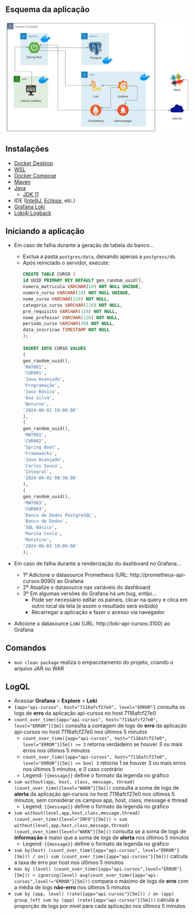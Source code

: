 ## Esquema da aplicação
![Esquema da aplicação](img/20250822205926.png)

## Instalações
- [Docker Desktop](https://docs.docker.com/desktop/install/windows-install/)
- [WSL](https://learn.microsoft.com/pt-br/windows/wsl/install)
- [Docker Compose](https://docs.docker.com/compose/install/)
- [Maven](https://maven.apache.org/install.html)
- [Java](https://www.oracle.com/java/technologies/downloads/)
  - [JDK 11](https://www.oracle.com/br/java/technologies/javase/jdk11-archive-downloads.html)
- IDE ([IntelliJ](https://www.jetbrains.com/pt-br/idea/#), [Eclipse](https://eclipseide.org/), etc.)
- [Grafana Loki](https://grafana.com/oss/loki/)
- [Loki4j Logback](https://loki4j.github.io/loki-logback-appender/)

## Iniciando a aplicação
- Em caso de falha durante a geração da tabela do banco...
    - Exclua a pasta `postgres/data`, deixando apenas a `postgress/db`.
    - Após reiniciado o servidor, execute:
        ```sql
        CREATE TABLE CURSO (
        id UUID PRIMARY KEY DEFAULT gen_random_uuid(),
        numero_matricula VARCHAR(10) NOT NULL UNIQUE,
        numero_curso VARCHAR(10) NOT NULL UNIQUE,
        nome_curso VARCHAR(120) NOT NULL,
        categoria_curso VARCHAR(120) NOT NULL,
        pre_requisito VARCHAR(120) NOT NULL,
        nome_professor VARCHAR(120) NOT NULL,
        periodo_curso VARCHAR(30) NOT NULL,
        data_inscricao TIMESTAMP NOT NULL
        );
        
        INSERT INTO CURSO VALUES
        (
        gen_random_uuid(),
        'MAT001',
        'CUR001',
        'Java Avançado',
        'Programação',
        'Java Básico',
        'Ana Silva',
        'Noturno',
        '2024-06-01 19:00:00'
        ),
        (
        gen_random_uuid(),
        'MAT002',
        'CUR002',
        'Spring Boot',
        'Frameworks',
        'Java Avançado',
        'Carlos Souza',
        'Integral',
        '2024-06-02 08:30:00'
        ),
        (
        gen_random_uuid(),
        'MAT003',
        'CUR003',
        'Banco de Dados PostgreSQL',
        'Banco de Dados',
        'SQL Básico',
        'Marina Costa',
        'Matutino',
        '2024-06-03 10:00:00'
        );
        ```
- Em caso de falha durante a renderização do dashboard no Grafana...
  - 1º Adicione o datasource Prometheus (URL: http://prometheus-api-cursos:9090) ao Grafana
  - 2º Atualize o datasource nas variáveis do dashboard
  - 3º Em algumas versões do Grafana há um bug, então...
    - Pode ser necessário editar os paineis, clicar na query e clica em outro local da tela (e assim o resultado será exibido)
    - Recarregar a aplicação e fazer o acesso via navegador

- Adicione o datasource Loki (URL: http://loki-api-cursos:3100) ao Grafana

## Comandos
- `mvn clean package` realiza o empacotamento do projeto, criando o arquivo JAR ou WAR

## LogQL
- Acessar **Grafana** > **Explore** > **Loki**
- `{app="api-cursos", host="7116afcf27e0", level="ERROR"}` consulta os logs de **erro** da aplicação api-cursos no host 7116afcf27e0
- `count_over_time({app="api-cursos", host="7116afcf27e0", level="ERROR"}[5m])` consulta a contagem de logs de **erro** da aplicação api-cursos no host 7116afcf27e0 nos últimos 5 minutos
  - `count_over_time({app="api-cursos", host="7116afcf27e0", level="ERROR"}[5m]) >= 3` retorna verdadeiro se houver 3 ou mais erros nos últimos 5 minutos
  - `count_over_time({app="api-cursos", host="7116afcf27e0", level="ERROR"}[5m]) >= bool 3` retorna 1 se houver 3 ou mais erros nos últimos 5 minutos, e 0 caso contrário
  - Legend: `{{message}}` define o formato da legenda no gráfico
- `sum without(app, host, class, message, thread) (count_over_time({level="WARN"}[5m]))` consulta a soma de logs de **alerta** da aplicação api-cursos no host 7116afcf27e0 nos últimos 5 minutos, sem considerar os campos app, host, class, message e thread
  - Legend: `{{message}}` define o formato da legenda no gráfico
- `sum without(level,app,host,class,message,thread) (count_over_time({level="INFO"}[5m])) > sum without(level,app,host,class,message,thread) (count_over_time({level="WARN"}[5m]))` consulta se a soma de logs de **informação** é maior que a soma de logs de **alerta** nos últimos 5 minutos
  - Legend: `{{message}}` define o formato da legenda no gráfico
- `sum by(host) (count_over_time({app="api-cursos", level="ERROR"}[5m])) / on() sum (count_over_time({app="api-cursos"}[5m]))` calcula a taxa de erro por host nos últimos 5 minutos
- `max by (level) (count_over_time({app="api-cursos",level="ERROR"}[5m])) > ignoring(level) avg(count_over_time({app="api-cursos",level!="ERROR"}[5m]))` compara o máximo de logs de **erro** com a média de logs **não-erro** nos últimos 5 minutos
- `sum by (app, level) (rate({app="api-cursos"}[5m])) / on (app) group_left sum by (app) (rate({app="api-cursos"}[5m]))` calcula a proporção de logs por nível para cada aplicação nos últimos 5 minutos